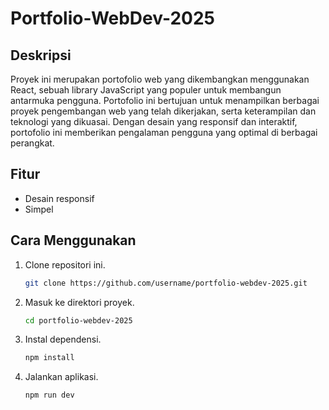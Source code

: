 # Portfolio-WebDev-2025

## Deskripsi
Proyek ini merupakan portofolio web yang dikembangkan menggunakan React, sebuah library JavaScript yang populer untuk membangun antarmuka pengguna. Portofolio ini bertujuan untuk menampilkan berbagai proyek pengembangan web yang telah dikerjakan, serta keterampilan dan teknologi yang dikuasai. Dengan desain yang responsif dan interaktif, portofolio ini memberikan pengalaman pengguna yang optimal di berbagai perangkat.

## Fitur
- Desain responsif
- Simpel

## Cara Menggunakan
1. Clone repositori ini.
   ```bash
   git clone https://github.com/username/portfolio-webdev-2025.git
   ```
2. Masuk ke direktori proyek.
   ```bash
   cd portfolio-webdev-2025
   ```
3. Instal dependensi.
   ```bash
   npm install
   ```
4. Jalankan aplikasi.
   ```bash
   npm run dev
   ```